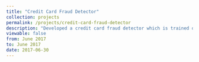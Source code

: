 ```yaml
---
title: "Credit Card Fraud Detector"
collection: projects 
permalink: /projects/credit-card-fraud-detector
description: "Developed a credit card fraud detector which is trained on a skewed dataset of transactions. It uses anomaly detection to separate out fraudulent transactions from normal transactions."
viewable: false 
from: June 2017
to: June 2017 
date: 2017-06-30
---
```


